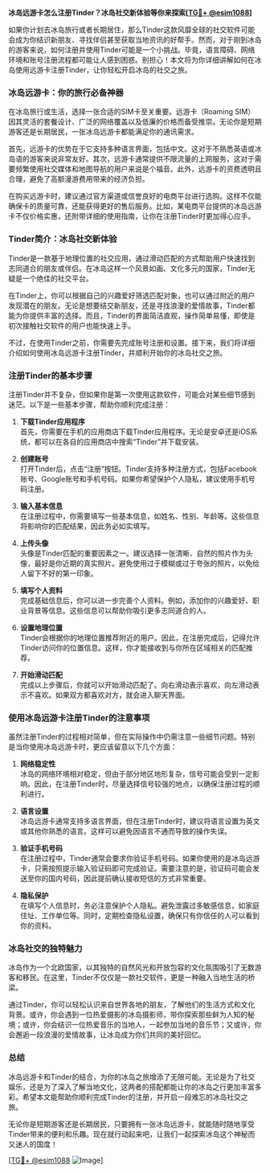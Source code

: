 **冰岛远游卡怎么注册Tinder？冰岛社交新体验等你来探索[[TG💪+ @esim1088](https://t.me/s/esim1088)]**

如果你计划去冰岛旅行或者长期居住，那么Tinder这款风靡全球的社交软件可能会成为你结识新朋友、寻找伴侣甚至获取当地资讯的好帮手。然而，对于刚到冰岛的游客来说，如何注册并使用Tinder可能是一个小挑战。毕竟，语言障碍、网络环境和账号注册流程都可能让人感到困惑。别担心！本文将为你详细讲解如何在冰岛使用远游卡注册Tinder，让你轻松开启冰岛的社交之旅。

### 冰岛远游卡：你的旅行必备神器

在冰岛旅行或生活，选择一张合适的SIM卡至关重要。远游卡（Roaming SIM）因其灵活的套餐设计、广泛的网络覆盖以及低廉的价格而备受推崇。无论你是短期游客还是长期居民，一张冰岛远游卡都能满足你的通讯需求。

首先，远游卡的优势在于它支持多种语言界面，包括中文。这对于不熟悉英语或冰岛语的游客来说非常友好。其次，远游卡通常提供不限流量的上网服务，这对于需要频繁使用社交媒体和地图导航的用户来说是个福音。此外，远游卡的资费透明且合理，避免了高额漫游费用带来的经济负担。

在购买远游卡时，建议通过官方渠道或信誉良好的电商平台进行选购。这样不仅能确保卡的质量可靠，还能获得更好的售后服务。比如，某电商平台提供的冰岛远游卡不仅价格实惠，还附带详细的使用指南，让你在注册Tinder时更加得心应手。

### Tinder简介：冰岛社交新体验

Tinder是一款基于地理位置的社交应用，通过滑动匹配的方式帮助用户快速找到志同道合的朋友或伴侣。在冰岛这样一个风景如画、文化多元的国家，Tinder无疑是一个绝佳的社交平台。

在Tinder上，你可以根据自己的兴趣爱好筛选匹配对象，也可以通过附近的用户发现潜在的朋友。无论是想要结交新朋友，还是寻找浪漫的爱情故事，Tinder都能为你提供丰富的选择。而且，Tinder的界面简洁直观，操作简单易懂，即使是初次接触社交软件的用户也能快速上手。

不过，在使用Tinder之前，你需要先完成账号注册和设置。接下来，我们将详细介绍如何使用冰岛远游卡注册Tinder，并顺利开始你的冰岛社交之旅。

### 注册Tinder的基本步骤

注册Tinder并不复杂，但如果你是第一次使用这款软件，可能会对某些细节感到迷茫。以下是一些基本步骤，帮助你顺利完成注册：

1. **下载Tinder应用程序**  
   首先，你需要在手机的应用商店下载Tinder应用程序。无论是安卓还是iOS系统，都可以在各自的应用商店中搜索“Tinder”并下载安装。

2. **创建账号**  
   打开Tinder后，点击“注册”按钮。Tinder支持多种注册方式，包括Facebook账号、Google账号和手机号码。如果你希望保护个人隐私，建议使用手机号码注册。

3. **输入基本信息**  
   在注册过程中，你需要填写一些基本信息，如姓名、性别、年龄等。这些信息将影响你的匹配结果，因此务必如实填写。

4. **上传头像**  
   头像是Tinder匹配的重要因素之一。建议选择一张清晰、自然的照片作为头像，最好是你近期的真实照片。避免使用过于模糊或过于夸张的照片，以免给人留下不好的第一印象。

5. **填写个人资料**  
   完成基础信息后，你可以进一步完善个人资料。例如，添加你的兴趣爱好、职业背景等信息。这些信息可以帮助你吸引更多志同道合的人。

6. **设置地理位置**  
   Tinder会根据你的地理位置推荐附近的用户。因此，在注册完成后，记得允许Tinder访问你的位置信息。这样，你才能接收到与你所在区域相关的匹配推荐。

7. **开始滑动匹配**  
   完成以上步骤后，你就可以开始滑动匹配了。向右滑动表示喜欢，向左滑动表示不喜欢。如果双方都喜欢对方，就会进入聊天界面。

### 使用冰岛远游卡注册Tinder的注意事项

虽然注册Tinder的过程相对简单，但在实际操作中仍需注意一些细节问题。特别是当你使用冰岛远游卡时，更应该留意以下几个方面：

1. **网络稳定性**  
   冰岛的网络环境相对稳定，但由于部分地区地形复杂，信号可能会受到一定影响。因此，在注册Tinder时，尽量选择信号较强的地点，以确保注册过程的顺利进行。

2. **语言设置**  
   冰岛远游卡通常支持多语言界面，但在注册Tinder时，建议将语言设置为英文或其他你熟悉的语言。这样可以避免因语言不通而导致的操作失误。

3. **验证手机号码**  
   在注册过程中，Tinder通常会要求你验证手机号码。如果你使用的是冰岛远游卡，只需按照提示输入验证码即可完成验证。需要注意的是，验证码可能会发送至你的国内号码，因此提前确认接收短信的方式非常重要。

4. **隐私保护**  
   在填写个人信息时，务必注意保护个人隐私。避免泄露过多敏感信息，如家庭住址、工作单位等。同时，定期检查隐私设置，确保只有你信任的人可以看到你的资料。

### 冰岛社交的独特魅力

冰岛作为一个北欧国家，以其独特的自然风光和开放包容的文化氛围吸引了无数游客和移民。在这里，Tinder不仅仅是一款社交软件，更是一种融入当地生活的桥梁。

通过Tinder，你可以轻松认识来自世界各地的朋友，了解他们的生活方式和文化背景。或许，你会遇到一位热爱摄影的冰岛摄影师，带你探索那些鲜为人知的秘境；或许，你会结识一位热爱音乐的当地人，一起参加当地的音乐节；又或许，你会邂逅一段浪漫的爱情故事，让冰岛成为你们共同的美好回忆。

### 总结

冰岛远游卡和Tinder的结合，为你的冰岛之旅增添了无限可能。无论是为了社交娱乐，还是为了深入了解当地文化，这两者的搭配都能让你的冰岛之行更加丰富多彩。希望本文能帮助你顺利完成Tinder的注册，并开启一段难忘的冰岛社交之旅。

无论你是短期游客还是长期居民，只要拥有一张冰岛远游卡，就能随时随地享受Tinder带来的便利和乐趣。现在就行动起来吧，让我们一起探索冰岛这个神秘而又迷人的国度！

[[TG💪+ @esim1088](https://t.me/s/esim1088) ![Image](https://i.postimg.cc/4NQfJmqS/Snipaste-2025-05-13-00-14-12.png)]